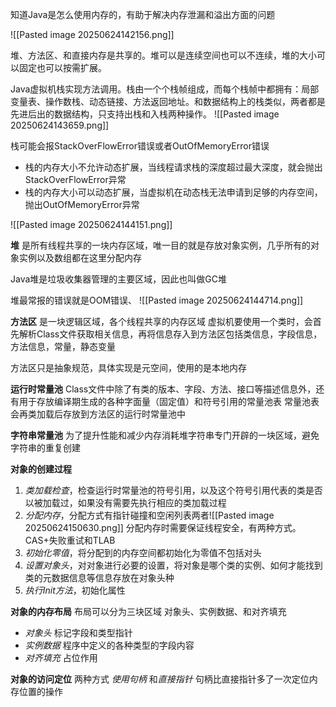 知道Java是怎么使用内存的，有助于解决内存泄漏和溢出方面的问题

![[Pasted image 20250624142156.png]]

堆、方法区、和直接内存是共享的。堆可以是连续空间也可以不连续，堆的大小可以固定也可以按需扩展。

Java虚拟机栈实现方法调用。栈由一个个栈帧组成，而每个栈帧中都拥有：局部变量表、操作数栈、动态链接、方法返回地址。和数据结构上的栈类似，两者都是先进后出的数据结构，只支持出栈和入栈两种操作。
![[Pasted image 20250624143659.png]]

栈可能会报StackOverFlowError错误或者OutOfMemoryError错误
- 栈的内存大小不允许动态扩展，当线程请求栈的深度超过最大深度，就会抛出StackOverFlowError异常
- 栈的内存大小可以动态扩展，当虚拟机在动态栈无法申请到足够的内存空间，抛出OutOfMemoryError异常

![[Pasted image 20250624144151.png]]

**堆**
是所有线程共享的一块内存区域，唯一目的就是存放对象实例，几乎所有的对象实例以及数组都在这里分配内存

Java堆是垃圾收集器管理的主要区域，因此也叫做GC堆

堆最常报的错误就是OOM错误、
![[Pasted image 20250624144714.png]]

**方法区**
是一块逻辑区域，各个线程共享的内存区域
虚拟机要使用一个类时，会首先解析Class文件获取相关信息，再将信息存入到方法区包括类信息，字段信息，方法信息，常量，静态变量

方法区只是抽象规范，具体实现是元空间，使用的是本地内存

**运行时常量池**
Class文件中除了有类的版本、字段、方法、接口等描述信息外，还有用于存放编译期生成的各种字面量（固定值）和符号引用的常量池表
常量池表会再类加载后存放到方法区的运行时常量池中

**字符串常量池**
为了提升性能和减少内存消耗堆字符串专门开辟的一块区域，避免字符串的重复创建


**对象的创建过程**
1. *类加载检查*，检查运行时常量池的符号引用，以及这个符号引用代表的类是否以被加载过，如果没有需要先执行相应的类加载过程
2. *分配内存*，分配方式有指针碰撞和空闲列表两者![[Pasted image 20250624150630.png]]
	分配内存时需要保证线程安全，有两种方式。CAS+失败重试和TLAB
3. *初始化零值*，将分配到的内存空间都初始化为零值不包括对头
4. *设置对象头*，对对象进行必要的设置，将对象是哪个类的实例、如何才能找到类的元数据信息等信息存放在对象头种
5. *执行Init方法*，初始化属性


**对象的内存布局**
布局可以分为三块区域 对象头、实例数据、和对齐填充
- *对象头*  标记字段和类型指针
- *实例数据*  程序中定义的各种类型的字段内容
- *对齐填充*  占位作用

**对象的访问定位**
两种方式 *使用句柄* 和*直接指针*
句柄比直接指针多了一次定位内存位置的操作